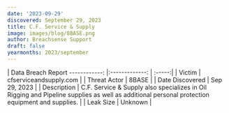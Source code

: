 ```yaml
---
date: '2023-09-29'
discovered: September 29, 2023
title: C.F. Service & Supply
image: images/blog/8BASE.png
author: Breachsense Support
draft: false
yearmonths: 2023/september
---
```



| Data Breach Report
------------:     |:-------------:    | :-----:|
| Victim      | cfserviceandsupply.com      | 
| Threat Actor      | 8BASE      | 
| Date Discovered      | Sep 29, 2023      | 
| Description      | C.F. Service & Supply also specializes in Oil Rigging and Pipeline supplies as well as additional personal protection equipment and supplies.      | 
| Leak Size      | Unknown      | 

